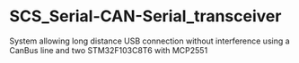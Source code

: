 # SCS_Serial-CAN-Serial_transceiver
System allowing long distance USB connection without interference using a CanBus line and two STM32F103C8T6 with MCP2551
